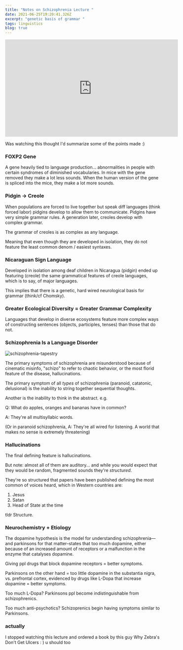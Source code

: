 ```yaml
---
title: "Notes on Schizophrenia Lecture "
date: 2021-06-25T19:20:41.326Z
excerpt: "genetic basis of grammar "
tags: linguistics
blog: true
---
```

<iframe width="560" height="315" src="https://www.youtube.com/embed/nEnklxGAmak" title="YouTube video player" frameborder="0" allow="accelerometer; autoplay; clipboard-write; encrypted-media; gyroscope; picture-in-picture" allowfullscreen></iframe>

Was watching this thought I'd summarize some of the points made :) 

### FOXP2 Gene 

A gene heavily tied to language production... abnormalities in people with certain syndromes of diminished vocabularies. In mice with the gene removed they make a lot less sounds. When the human version of the gene is spliced into the mice, they make a lot more sounds.

### Pidgin -> Creole

When populations are forced to live together but speak diff languages (think forced labor) pidgins develop to allow them to communicate. Pidgins have very simple grammar rules. A generation later, creoles develop with complex grammar. 

The grammar of creoles is as complex as any language. 

Meaning that even though they are developed in isolation, they do not feature the least common denom / easiest syntaxes. 

### Nicaraguan Sign Language

Developed in isolation among deaf children in Nicaragua (pidgin) ended up featuring (creole) the same grammatical features of creole languages, which is to say, of major languages. 

This implies that there is a genetic, hard wired neurological basis for grammar (think/cf Chomsky).

### Greater Ecological Diversity = Greater Grammar Complexity 

Languages that develop in diverse ecosystems feature more complex ways of constructing sentences (objects, participles, tenses) than those that do not. 

### Schizophrenia Is a Language Disorder 

<img src="https://upload.wikimedia.org/wikipedia/commons/b/b2/Cloth_embroidered_by_a_schizophrenia_sufferer.jpg" alt="schizophrenia-tapestry" />

The primary symptoms of schizophrenia are misunderstood because of cinematic misinfo, "schizo" to refer to chaotic behavior, or the most florid feature of the disease, hallucinations.

The primary symptom of all _types_ of schizophrenia (paranoid, catatonic, delusional) is the inability to string together sequential thoughts. 

Another is the inability to think in the abstract. e.g. 

Q: What do apples, oranges and bananas have in common?
 
A: They're all multisyllabic words. 

(Or in paranoid schizophrenia, 
A: They're all wired for listening. A world that makes no sense is extremely threatening) 

### Hallucinations 

The final defining feature is hallucinations. 

But note: almost all of them are auditory... and while you would expect that they would be random, fragmented sounds they're *structured*. 

They're so structured that papers have been published defining the most common of voices heard, which in Western countries are: 

1. Jesus 
2. Satan 
3. Head of State at the time

tldr Structure. 

### Neurochemistry + Etiology 

The dopamine hypothesis is the model for understanding schizophrenia—and parkinsons for that matter–states that too much dopamine, either because of an increased amount of receptors or a malfunction in the enzyme that catalyses dopamine. 

Giving ppl drugs that block dopamine receptors = better symptoms. 

Parkinsons on the other hand = too little dopamine in the substantia nigra, vs. prefrontal cortex, evidenced by drugs like L-Dopa that increase dopamine = better symptoms. 

Too much L-Dopa? Parkinsons ppl become indistinguishable from schizophrenics. 
 
Too much anti-psychotics? Schizoprenics begin having symptoms similar to Parkinsons. 

### actually 

I stopped watching this lecture and ordered a book by this guy Why Zebra's Don't Get Ulcers : ) u should too

 